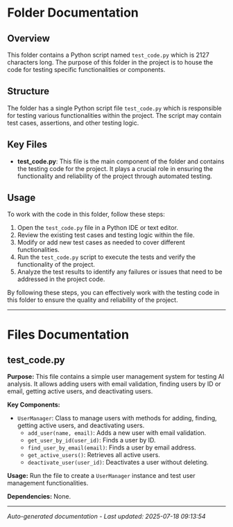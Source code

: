 # Folder Documentation

## Overview
This folder contains a Python script named `test_code.py` which is 2127 characters long. The purpose of this folder in the project is to house the code for testing specific functionalities or components.

## Structure
The folder has a single Python script file `test_code.py` which is responsible for testing various functionalities within the project. The script may contain test cases, assertions, and other testing logic.

## Key Files
- **test_code.py**: This file is the main component of the folder and contains the testing code for the project. It plays a crucial role in ensuring the functionality and reliability of the project through automated testing.

## Usage
To work with the code in this folder, follow these steps:
1. Open the `test_code.py` file in a Python IDE or text editor.
2. Review the existing test cases and testing logic within the file.
3. Modify or add new test cases as needed to cover different functionalities.
4. Run the `test_code.py` script to execute the tests and verify the functionality of the project.
5. Analyze the test results to identify any failures or issues that need to be addressed in the project code.

By following these steps, you can effectively work with the testing code in this folder to ensure the quality and reliability of the project.

---

# Files Documentation

## test_code.py

**Purpose:** This file contains a simple user management system for testing AI analysis. It allows adding users with email validation, finding users by ID or email, getting active users, and deactivating users.

**Key Components:**
- `UserManager`: Class to manage users with methods for adding, finding, getting active users, and deactivating users.
  - `add_user(name, email)`: Adds a new user with email validation.
  - `get_user_by_id(user_id)`: Finds a user by ID.
  - `find_user_by_email(email)`: Finds a user by email address.
  - `get_active_users()`: Retrieves all active users.
  - `deactivate_user(user_id)`: Deactivates a user without deleting.

**Usage:** Run the file to create a `UserManager` instance and test user management functionalities.

**Dependencies:** None.

---
*Auto-generated documentation - Last updated: 2025-07-18 09:13:54*
